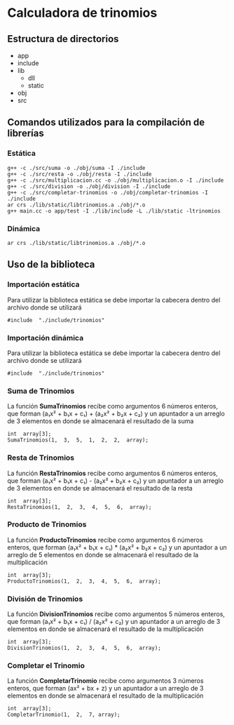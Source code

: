 # Calculadora de trinomios
## Estructura de directorios

 - app
 - include
 - lib
	 - dll
	 - static
 - obj
 - src

## Comandos utilizados para la compilación de librerías

### Estática
    g++ -c ./src/suma -o ./obj/suma -I ./include
    g++ -c ./src/resta -o ./obj/resta -I ./include
    g++ -c ./src/multiplicacion.cc -o ./obj/multiplicacion.o -I ./include
    g++ -c ./src/division -o ./obj/division -I ./include
    g++ -c ./src/completar-trinomios -o ./obj/completar-trinomios -I ./include
    ar crs ./lib/static/libtrinomios.a ./obj/*.o   
    g++ main.cc -o app/test -I ./lib/include -L ./lib/static -ltrinomios 

### Dinámica

    ar crs ./lib/static/libtrinomios.a ./obj/*.o   

## Uso de la biblioteca
### Importación estática
Para utilizar la biblioteca estática se debe importar la cabecera dentro del archivo donde se utilizará
	
    #include  "./include/trinomios"
### Importación dinámica
Para utilizar la biblioteca estática se debe importar la cabecera dentro del archivo donde se utilizará
	
    #include  "./include/trinomios"

### Suma de Trinomios
La función **SumaTrinomios** recibe como argumentos 6 números enteros, que forman (a₁x² + b₁x + c₁) + (a₂x² + b₂x + c₂) y un apuntador a un arreglo de 3 elementos en donde se almacenará el resultado de la suma

    int  array[3];
	SumaTrinomios(1,  3,  5,  1,  2,  2,  array);

  ### Resta de Trinomios
La función **RestaTrinomios** recibe como argumentos 6 números enteros, que forman (a₁x² + b₁x + c₁) - (a₂x² + b₂x + c₂) y un apuntador a un arreglo de 3 elementos en donde se almacenará el resultado de la resta

    int  array[3];
	RestaTrinomios(1,  2,  3,  4,  5,  6,  array);
 
  ### Producto de Trinomios
La función **ProductoTrinomios** recibe como argumentos 6 números enteros, que forman (a₁x² + b₁x + c₁) * (a₂x² + b₂x + c₂) y un apuntador a un arreglo de 5 elementos en donde se almacenará el resultado de la multiplicación

    int  array[3];
	ProductoTrinomios(1,  2,  3,  4,  5,  6,  array);

  ### División de Trinomios
La función **DivisionTrinomios** recibe como argumentos 5 números enteros, que forman (a₁x² + b₁x + c₁) / (a₂x² + c₂) y un apuntador a un arreglo de 3 elementos en donde se almacenará el resultado de la multiplicación

    int  array[3];
	DivisionTrinomios(1,  2,  3,  4,  5,  6,  array);

  ### Completar el Trinomio
La función **CompletarTrinomio** recibe como argumentos 3 números enteros, que forman (ax² + bx + z)  y un apuntador a un arreglo de 3 elementos en donde se almacenará el resultado de la multiplicación

    int  array[3];
	CompletarTrinomio(1,  2,  7, array);